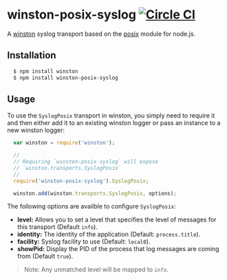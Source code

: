 # winston-posix-syslog [![Circle CI](https://circleci.com/gh/lancespeelmon/winston-posix-syslog.svg?style=svg)](https://circleci.com/gh/lancespeelmon/winston-posix-syslog)

A [winston][0] syslog transport based on the [posix][1] module for node.js.

## Installation

``` bash
  $ npm install winston
  $ npm install winston-posix-syslog
```

## Usage

To use the `SyslogPosix` transport in winston, you simply need to require it and
then either add it to an existing winston logger or pass an instance to a new
winston logger:

``` js
  var winston = require('winston');

  //
  // Requiring `winston-posix-syslog` will expose
  // `winston.transports.SyslogPosix`
  //
  require('winston-posix-syslog').SyslogPosix;

  winston.add(winston.transports.SyslogPosix, options);
```

The following options are availble to configure `SyslogPosix`:

* __level:__ Allows you to set a level that specifies the level of messages for this transport (Default `info`).
* __identity:__ The identity of the application (Default: `process.title`).
* __facility:__ Syslog facility to use (Default: `local0`).
* __showPid:__ Display the PID of the process that log messages are coming from (Default `true`).

> Note: Any unmatched level will be mapped to `info`.

[0]: https://www.npmjs.com/package/winston
[1]: https://www.npmjs.com/package/posix
